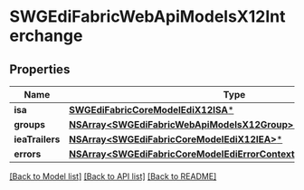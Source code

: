 # SWGEdiFabricWebApiModelsX12Interchange

## Properties
Name | Type | Description | Notes
------------ | ------------- | ------------- | -------------
**isa** | [**SWGEdiFabricCoreModelEdiX12ISA***](SWGEdiFabricCoreModelEdiX12ISA.md) |  | [optional] 
**groups** | [**NSArray&lt;SWGEdiFabricWebApiModelsX12Group&gt;***](SWGEdiFabricWebApiModelsX12Group.md) |  | [optional] 
**ieaTrailers** | [**NSArray&lt;SWGEdiFabricCoreModelEdiX12IEA&gt;***](SWGEdiFabricCoreModelEdiX12IEA.md) |  | [optional] 
**errors** | [**NSArray&lt;SWGEdiFabricCoreModelEdiErrorContextsReaderErrorContext&gt;***](SWGEdiFabricCoreModelEdiErrorContextsReaderErrorContext.md) |  | [optional] 

[[Back to Model list]](../README.md#documentation-for-models) [[Back to API list]](../README.md#documentation-for-api-endpoints) [[Back to README]](../README.md)


